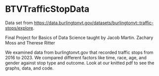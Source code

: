 # BTVTrafficStopData


Data set from https://data.burlingtonvt.gov/datasets/burlingtonvt::traffic-stops/explore.

Final Project for Basics of Data Science taught by Jacob Martin.
Zachary Moss and Therese Ritter

We examined data from burlingtonvt.gov that recorded traffic stops from 2016 to 2023. We compared different factors like time, race, age, and gender against stop type and outcome. Look at our knitted pdf to see the graphs, data, and code.
